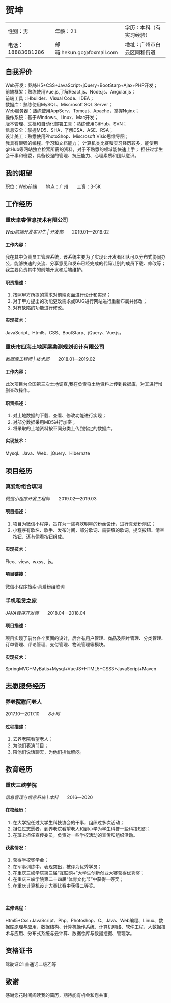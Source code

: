 # 贺坤

<table width="100%" border="0" cellspacing="0" cellpadding="0">
<tr>
<td width="250" height="25" align="left">性别：男</td>
<td width="250" height="25" align="left">年龄：21</td>
<td width="700" height="25" align="left">学历：本科（有实习经验）</td>
</tr>
<tr>
<td width="250" height="25" align="left">电话：18883681286</td>
<td width="250" height="25" align="left">邮箱:hekun.go@foxmail.com</td>
<td width="700" height="25" align="left">地址：广州市白云区同和街道</td>
</tr>
</table>


##  自我评价
Web开发：熟练H5+CSS+JavaScript+jQuery+BootStarp+Ajax+PHP开发；<br/>
前端框架：熟练使用Vue.js,了解React.js、Node.js、Angular.js；<br/>
前端工具：Hbuilder、Visual Code、IDEA；<br/>
数据库：熟练使用MySQL、Miscrosoft SQL Server；<br/>
Web服务器：熟练使用AppServ、Tomcat、Apache，掌握Nginx；<br/>
操作系统：基于Windows、Linux、Mac开发；<br/>
版本管理、文档和自动化部署工具：熟练使用GitHub、SVN；<br/>
信息安全：掌握MD5、SHA，了解DSA、ASE、RSA；<br/>
设计美工：熟悉使用PhotoShop、Miscrosoft Visio思维导图；<br/>
我具有很强的编程、学习和文档能力； 计算机类比赛和实习经历较多，能使用gitHub等网站独立检索所需的资料，对于不熟悉的领域能快速上手； 担任过学生会干事和班委，具备较强的管理、抗压能力、心理素质和团队意识。


## 我的期望
职位：Web前端 &nbsp;&nbsp;&nbsp;&nbsp;&nbsp; 地点：广州 &nbsp;&nbsp;&nbsp;&nbsp;&nbsp; 工资：3-5K


## 工作经历
### 重庆卓睿信息技术有限公司
  _Web前端开发实习生 | 开发部_ &nbsp;&nbsp;&nbsp;&nbsp;&nbsp; 2019.01—2019.02
#### 工作内容：
我在其中负责员工管理系统，该系统主要为了实现让开发者团队可以分布式协同办公，能够快速的交流、分享意见和发布已经完成的代码让别的成员下载、修改等；我主要负责其中的前端开发和后端维护。
#### 职责描述：
1. 按照甲方所提的需求对前端页面进行设计和实现；
2. 对于甲方提出的功能更改需求或BUG进行网站进行重新布局并修改；
3. 对有缺陷的功能进行修改。<br/>

#### 实现技术： 
JavaScript、Html5、CSS、BootStarp、jQuery、Vue.js。

### 重庆市四海土地房屋勘测规划设计有限公司
  _数据库工程师 | 技术部_ &nbsp;&nbsp;&nbsp;&nbsp;&nbsp; 2018.01—2019.02
#### 工作内容：
 此次项目为全国第三次土地调查,我在负责将土地资料上传到数据库，对其进行增删查改操作。
#### 职责描述：
1. 对土地数据的下载、查看、修改功能进行实现；
2. 对部分数据采用MD5进行加密；
3. 将录取的土地资料按不同分类上传到指定的数据库。<br/>

#### 实现技术：
Mysql、Java、Web、jQuery、Hibernate

## 项目经历

### 真爱粉组合填词
  _微信小程序开发工程师_	&nbsp;&nbsp;&nbsp;&nbsp;&nbsp; 2019.02—2019.03
#### 项目描述：
1. 项目为微信小程序，旨在为一些喜欢明星的粉丝设计，进行真爱粉测试；
2. 小程序有歌名、歌手、发布时间，部分歌词、需要填的歌词，提交按钮、清空按钮、还有偷看按钮组成。<br/> 

#### 实现技术：
Flex、view、wxss、js。
#### 项目链接：
微信小程序搜索:真爱粉组歌词

### 手机租赁之家
  _JAVA程序开发师_	&nbsp;&nbsp;&nbsp;&nbsp;&nbsp; 2018.04—2018.04
#### 项目描述：
项目实现了前台各个页面的设计，后台有用户管理、商品及图片管理、分类管理、订单管理、评论管理、支付管理、物流管理等模块。
#### 实现技术：
SpringMVC+MyBatis+Mysql+VueJS+HTML5+CSS3+JavaScript+Maven


## 志愿服务经历

### 养老院慰问老人
  2017.10—2017.10	&nbsp;&nbsp;&nbsp;&nbsp;&nbsp; _8小时_
#### 过程描述：
1. 去养老院看望老人；
2. 为他们表演节目；
3. 陪他们说话聊天，为他们排忧解闷。<br/>


## 教育经历

### 重庆三峡学院
  _信息管理与信息系统 | 本科_ &nbsp;&nbsp;&nbsp;&nbsp;&nbsp; 2016—2020
#### 在校经历：
1. 在大学担任过大学生科技协会的干事，组织过多次活动；
2. 担任过志愿者，到养老院看望老人和到小学为学生科普一些科技知识；
3. 在班上担任宣传委员，负责对一些学校活动的宣传和组织活动。<br/> 

#### 获奖情况： 
1. 获得学校奖学金；
2. 在军事训练中，表现突出，被评为优秀学员； 
3. 在重庆三峡学院第三届“互联网+”大学生创新创业大赛获得优秀奖；
4. 在重庆三峡学院第二十四届“体育文化节”中获得一等奖；
5. 在重庆计算机设计大赛比赛中获得二等奖。
<br/> 

#### 主修课程： 
Html5+Css+JavaScript、Php、Photoshop、C、Java、Web编程、Linux、数据库原理与应用、数据结构、计算机操作系统、计算机网络、软件工程、大数据技术与应用、分布式系统与云计算、数据仓库与数据挖掘、管理学。


## 资格证书

驾驶证C1 普通话二级乙等


## 致谢

感谢您花时间阅读我的简历，期待能有机会和您共事。


